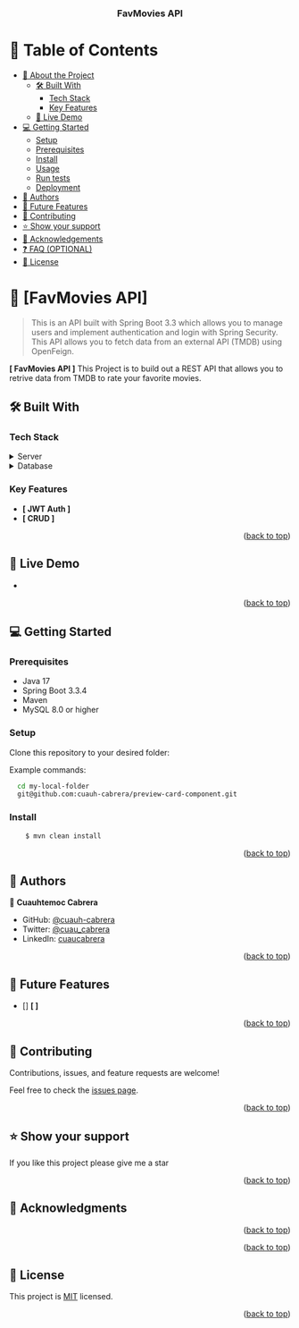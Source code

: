 <a name="readme-top"></a>

<div align="center">
  <br/>
</div>



<div align="center">

  <br/>

  <h3><b>FavMovies API</b></h3>

</div>



# 📗 Table of Contents

- [📖 About the Project](#about-project)
  - [🛠 Built With](#built-with)
    - [Tech Stack](#tech-stack)
    - [Key Features](#key-features)
  - [🚀 Live Demo](#live-demo)
- [💻 Getting Started](#getting-started)
  - [Setup](#setup)
  - [Prerequisites](#prerequisites)
  - [Install](#install)
  - [Usage](#usage)
  - [Run tests](#run-tests)
  - [Deployment](#triangular_flag_on_post-deployment)
- [👥 Authors](#authors)
- [🔭 Future Features](#future-features)
- [🤝 Contributing](#contributing)
- [⭐️ Show your support](#support)
- [🙏 Acknowledgements](#acknowledgements)
- [❓ FAQ (OPTIONAL)](#faq)
- [📝 License](#license)



# 📖 [FavMovies API] <a name="about-project"></a>

> This is an API built with Spring Boot 3.3 which allows you to manage users and implement authentication and login with Spring Security. This API allows you to fetch data from an external API (TMDB) using OpenFeign.

**[ FavMovies API ]** This Project is to build out a REST API that allows you to retrive data from TMDB to rate your favorite movies.

## 🛠 Built With <a name="built-with"></a>

### Tech Stack <a name="tech-stack"></a>

<details>
  <summary>Server</summary>
  <ul>
    <li><a href="#">Java 17</a></li>
    <li><a href="#">Spring Boot 3.3.4</a></li>
    <li><a href="#">Spring Security</a></li>
    <li><a href="#">Spring JPA</a></li>
    <li><a href="#">OpenFeign</a></li>
    <li><a href="#">Maven</a></li>
    <li><a href="#">Git</a></li>
  </ul>
</details>

<details>
  <summary>Database</summary>
  <ul>
    <li><a href="#">MySQL 8x</a></li>
  </ul>
</details>



### Key Features <a name="key-features"></a>

- **[ JWT Auth ]**
- **[ CRUD ]**

<p align="right">(<a href="#readme-top">back to top</a>)</p>


## 🚀 Live Demo <a name="live-demo"></a>

- 

<p align="right">(<a href="#readme-top">back to top</a>)</p>


## 💻 Getting Started <a name="getting-started"></a>

### Prerequisites

* Java 17
* Spring Boot 3.3.4
* Maven
* MySQL 8.0 or higher

### Setup

Clone this repository to your desired folder:

Example commands:

```sh
  cd my-local-folder
  git@github.com:cuauh-cabrera/preview-card-component.git
```

### Install

```sh
	$ mvn clean install
```

<p align="right">(<a href="#readme-top">back to top</a>)</p>


## 👥 Authors <a name="authors"></a>


👤 **Cuauhtemoc Cabrera**

- GitHub: [@cuauh-cabrera](https://github.com/cuauh-cabrera)
- Twitter: [@cuau_cabrera](https://twitter.com/cuau_cabrera)
- LinkedIn: [cuaucabrera](https://linkedin.com/in/cuaucabrera)

<p align="right">(<a href="#readme-top">back to top</a>)</p>


## 🔭 Future Features <a name="future-features"></a>


- [] **[  ]** 



<p align="right">(<a href="#readme-top">back to top</a>)</p>


## 🤝 Contributing <a name="contributing"></a>

Contributions, issues, and feature requests are welcome!

Feel free to check the [issues page](../../issues/).

<p align="right">(<a href="#readme-top">back to top</a>)</p>


## ⭐️ Show your support <a name="support"></a>

If you like this project please give me a star

<p align="right">(<a href="#readme-top">back to top</a>)</p>


## 🙏 Acknowledgments <a name="acknowledgements"></a>


<p align="right">(<a href="#readme-top">back to top</a>)</p>

<p align="right">(<a href="#readme-top">back to top</a>)</p>



## 📝 License <a name="license"></a>

This project is [MIT](./LICENSE) licensed.

<p align="right">(<a href="#readme-top">back to top</a>)</p>
